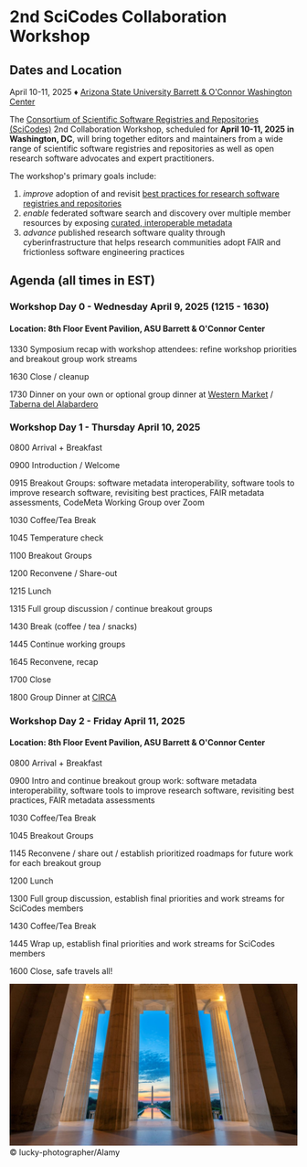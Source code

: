# 2nd SciCodes Collaboration Workshop
## Dates and Location

April 10-11, 2025 &#9830; [Arizona State University Barrett &amp; O'Connor Washington Center](https://washingtondc.asu.edu/barrett-and-oconnor-center)

The [Consortium of Scientific Software Registries and Repositories (SciCodes)](https://scicodes.net) 2nd Collaboration Workshop, scheduled for **April 10-11, 2025 in Washington, DC**, will bring together editors and maintainers from a wide range of scientific software registries and repositories as well as open research software advocates and expert practitioners.

The workshop's primary goals include: 

1. *improve* adoption of and revisit [best practices for research software registries and repositories](https://doi.org/10.7717/peerj-cs.1023)
2. *enable* federated software search and discovery over multiple member resources by exposing [curated, interoperable metadata](https://codemeta.github.io)
3. *advance* published research software quality through cyberinfrastructure that helps research communities adopt FAIR and frictionless software engineering practices

## Agenda (all times in EST)

### Workshop Day 0 - Wednesday April 9, 2025 (1215 - 1630)
#### Location: 8th Floor Event Pavilion, ASU Barrett & O'Connor Center

1330 	Symposium recap with workshop attendees: refine workshop priorities and breakout group work streams

1630 	Close / cleanup

1730    Dinner on your own or optional group dinner at [Western Market](https://www.westernmarketdc.com/) / [Taberna del Alabardero](https://alabardero.com/)


### Workshop Day 1 - Thursday April 10, 2025

0800 	Arrival + Breakfast

0900 	Introduction / Welcome

0915 	Breakout Groups: software metadata interoperability, software tools to improve research software, revisiting best practices, FAIR metadata assessments, CodeMeta Working Group over Zoom

1030 	Coffee/Tea Break

1045 	Temperature check

1100 	Breakout Groups

1200  	Reconvene / Share-out

1215 	Lunch

1315 	Full group discussion / continue breakout groups

1430 	Break (coffee / tea / snacks)

1445 	Continue working groups

1645 	Reconvene, recap

1700    Close

1800  	Group Dinner at [CIRCA](https://www.circabistros.com/location/foggy-bottom/)


### Workshop Day 2 - Friday April 11, 2025
#### Location: 8th Floor Event Pavilion, ASU Barrett & O'Connor Center

0800 	Arrival + Breakfast

0900 	Intro and continue breakout group work: software metadata interoperability, software tools to improve research software, revisiting best practices, FAIR metadata assessments

1030 	Coffee/Tea Break

1045    Breakout Groups

1145  	Reconvene / share out / establish prioritized roadmaps for future work for each breakout group

1200 	Lunch

1300 	Full group discussion, establish final priorities and work streams for SciCodes members

1430 	Coffee/Tea Break

1445 	Wrap up, establish final priorities and work streams for SciCodes members

1600    Close, safe travels all!

![washington monument as seen from the lincolkn memorial, &copy; lucky-photographer/Alamy](images/washington-dc.jpg)
&copy; lucky-photographer/Alamy
